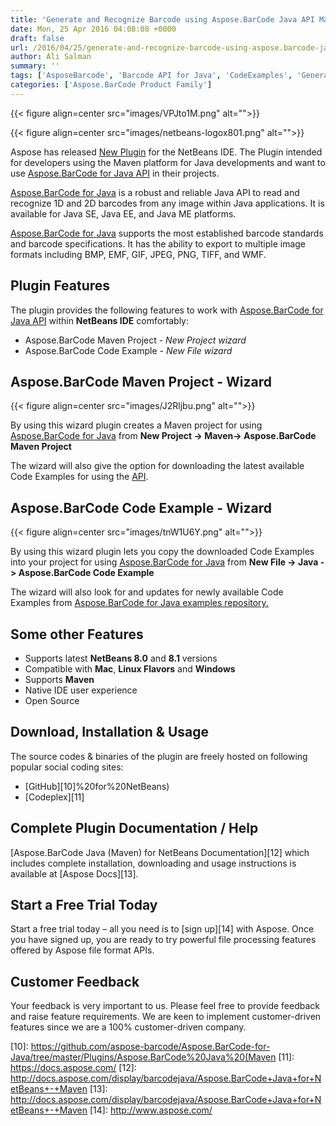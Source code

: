 ```yaml
---
title: 'Generate and Recognize Barcode using Aspose.BarCode Java API Maven Plugin inside NetBeans IDE'
date: Mon, 25 Apr 2016 04:08:08 +0000
draft: false
url: /2016/04/25/generate-and-recognize-barcode-using-aspose.barcode-java-api-maven-plugin-inside-netbeans-ide/
author: Ali Salman
summary: ''
tags: ['AsposeBarcode', 'Barcode API for Java', 'CodeExamples', 'Generate and Recognize Barcodes in Java', 'MavenPlugin']
categories: ['Aspose.BarCode Product Family']
---
```




{{< figure align=center src="images/VPJto1M.png" alt="">}}




{{< figure align=center src="images/netbeans-logox801.png" alt="">}}


Aspose has released [New Plugin][1] for the NetBeans IDE. The Plugin intended for developers using the Maven platform for Java developments and want to use [Aspose.BarCode for Java API][2] in their projects.

[Aspose.BarCode for Java][3] is a robust and reliable Java API to read and recognize 1D and 2D barcodes from any image within Java applications. It is available for Java SE, Java EE, and Java ME platforms.

[Aspose.BarCode for Java][4] supports the most established barcode standards and barcode specifications. It has the ability to export to multiple image formats including BMP, EMF, GIF, JPEG, PNG, TIFF, and WMF.

## **Plugin Features**

The plugin provides the following features to work with [Aspose.BarCode for Java API][5] within **NetBeans IDE** comfortably:

*   Aspose.BarCode Maven Project - _New Project wizard_
*   Aspose.BarCode Code Example - _New File wizard_

## Aspose.BarCode Maven Project - Wizard



{{< figure align=center src="images/J2Rljbu.png" alt="">}}


By using this wizard plugin creates a Maven project for using [Aspose.BarCode for Java][6] from **New Project -> Maven-> Aspose.BarCode Maven Project**

The wizard will also give the option for downloading the latest available Code Examples for using the [API][7].

## Aspose.BarCode Code Example - Wizard



{{< figure align=center src="images/tnW1U6Y.png" alt="">}}


By using this wizard plugin lets you copy the downloaded Code Examples into your project for using [Aspose.BarCode for Java][8] from **New File -> Java -> Aspose.BarCode Code Example**

The wizard will also look for and updates for newly available Code Examples from [Aspose.BarCode for Java examples repository.][9]

## Some other Features

*   Supports latest **NetBeans 8.0** and **8.1** versions
*   Compatible with **Mac**, **Linux Flavors** and **Windows**
*   Supports **Maven**
*   Native IDE user experience
*   Open Source

## Download, Installation & Usage

The source codes & binaries of the plugin are freely hosted on following popular social coding sites:

*   [GitHub][10]%20for%20NetBeans)
*   [Codeplex][11]

## Complete Plugin Documentation / Help

[Aspose.BarCode Java (Maven) for NetBeans Documentation][12] which includes complete installation, downloading and usage instructions is available at [Aspose Docs][13].

## Start a Free Trial Today

Start a free trial today – all you need is to [sign up][14] with Aspose. Once you have signed up, you are ready to try powerful file processing features offered by Aspose file format APIs.

## Customer Feedback

Your feedback is very important to us. Please feel free to provide feedback and raise feature requirements. We are keen to implement customer-driven features since we are a 100% customer-driven company.




[1]: https://docs.aspose.com/
[2]: https://products.aspose.com/barcode/java
[3]: https://products.aspose.com/barcode/java
[4]: https://products.aspose.com/barcode/java
[5]: https://products.aspose.com/barcode/java
[6]: http://www.aspose.com/java/barcode-component.aspx
[7]: http://www.aspose.com/java/barcode-component.aspx
[8]: https://products.aspose.com/barcode/java
[9]: https://github.com/asposebarcode/Aspose_BarCode_Java/tree/master/Examples
[10]: https://github.com/aspose-barcode/Aspose.BarCode-for-Java/tree/master/Plugins/Aspose.BarCode%20Java%20(Maven
[11]: https://docs.aspose.com/
[12]: http://docs.aspose.com/display/barcodejava/Aspose.BarCode+Java+for+NetBeans+-+Maven
[13]: http://docs.aspose.com/display/barcodejava/Aspose.BarCode+Java+for+NetBeans+-+Maven
[14]: http://www.aspose.com/




